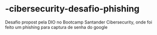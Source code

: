 # -cibersecurity-desafio-phishing
Desafio propost pela DIO no Bootcamp Santander Cibersecurity, onde foi feito um phishing para captura de senha do google
